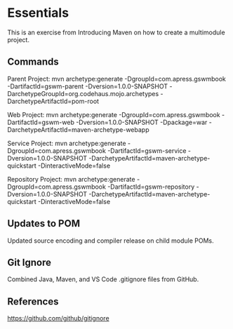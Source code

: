 # Essentials
This is an exercise from Introducing Maven on how to create a multimodule project.

## Commands

Parent Project:
mvn archetype:generate -DgroupId=com.apress.gswmbook
-DartifactId=gswm-parent -Dversion=1.0.0-SNAPSHOT
-DarchetypeGroupId=org.codehaus.mojo.archetypes
-DarchetypeArtifactId=pom-root

Web Project:
mvn archetype:generate -DgroupId=com.apress.gswmbook
-DartifactId=gswm-web -Dversion=1.0.0-SNAPSHOT -Dpackage=war
-DarchetypeArtifactId=maven-archetype-webapp

Service Project:
mvn archetype:generate -DgroupId=com.apress.gswmbook
-DartifactId=gswm-service -Dversion=1.0.0-SNAPSHOT
-DarchetypeArtifactId=maven-archetype-quickstart
-DinteractiveMode=false

Repository Project:
mvn archetype:generate -DgroupId=com.apress.gswmbook
-DartifactId=gswm-repository -Dversion=1.0.0-SNAPSHOT
-DarchetypeArtifactId=maven-archetype-quickstart
-DinteractiveMode=false

## Updates to POM

Updated source encoding and compiler release on child module POMs.

## Git Ignore

Combined Java, Maven, and VS Code .gitignore files from GitHub.

## References

https://github.com/github/gitignore

